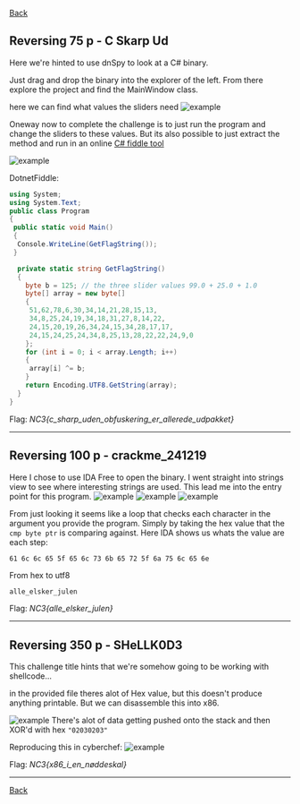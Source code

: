 [Back](README.md)

## Reversing 75 p - C Skarp Ud

Here we're hinted to use dnSpy to look at a C# binary.

Just drag and drop the binary into the explorer of the left. From there explore the project and find the MainWindow class.

here we can find what values the sliders need
![example](images/reversing/csharpthreeslidervalues.png)

Oneway now to complete the challenge is to just run the program and change the sliders to these values.
But its also possible to just extract the method and run in an online [C# fiddle tool](https://dotnetfiddle.net/)

![example](images/reversing/csharpgetflag.png)

DotnetFiddle:

```c#
using System;
using System.Text;		
public class Program
{
 public static void Main()
 {
  Console.WriteLine(GetFlagString());
 }

  private static string GetFlagString()
  {
    byte b = 125; // the three slider values 99.0 + 25.0 + 1.0
    byte[] array = new byte[]
    {
     51,62,78,6,30,34,14,21,28,15,13,
     34,8,25,24,19,34,18,31,27,8,14,22,
     24,15,20,19,26,34,24,15,34,28,17,17,
     24,15,24,25,24,34,8,25,13,28,22,22,24,9,0
    };
    for (int i = 0; i < array.Length; i++)
    {
     array[i] ^= b;
    }
    return Encoding.UTF8.GetString(array);
  }
}
```

Flag: *NC3{c_sharp_uden_obfuskering_er_allerede_udpakket}*

---

## Reversing 100 p - crackme_241219

Here I chose to use IDA Free to open the binary. I went straight into strings view to see where interesting strings are used. This lead me into the entry point for this program.
![example](images/reversing/241220191.png)
![example](images/reversing/241220192.png)
![example](images/reversing/241220193.png)

From just looking it seems like a loop that checks each character in the argument you provide the program.
Simply by taking the hex value that the `cmp byte ptr` is comparing against. Here IDA shows us whats the value are each step:

```hex
61 6c 6c 65 5f 65 6c 73 6b 65 72 5f 6a 75 6c 65 6e
```

From hex to utf8

```html
alle_elsker_julen
```

Flag: *NC3{alle_elsker_julen}*

---

## Reversing 350 p - SHeLLK0D3

This challenge title hints that we're somehow going to be working with shellcode...

in the provided file theres alot of Hex value, but this doesn't produce anything printable. But we can disassemble this into x86.

![example](images/reversing/shellkod1.png)
There's alot of data getting pushed onto the stack and then XOR'd with hex `"02030203"`

Reproducing this in cyberchef:
![example](images/reversing/shellkod2.png)

Flag: *NC3{x86_i_en_nøddeskal}*


---

[Back](README.md)
